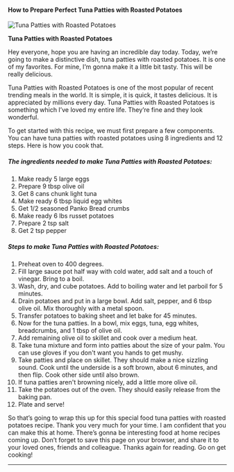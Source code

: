             

#### How to Prepare Perfect Tuna Patties with Roasted Potatoes

![Tuna Patties with Roasted Potatoes](https://img-global.cpcdn.com/recipes/255a16088f20be34/751x532cq70/tuna-patties-with-roasted-potatoes-recipe-main-photo.jpg)

**Tuna Patties with Roasted Potatoes**

Hey everyone, hope you are having an incredible day today. Today, we’re going to make a distinctive dish, tuna patties with roasted potatoes. It is one of my favorites. For mine, I’m gonna make it a little bit tasty. This will be really delicious.

Tuna Patties with Roasted Potatoes is one of the most popular of recent trending meals in the world. It is simple, it is quick, it tastes delicious. It is appreciated by millions every day. Tuna Patties with Roasted Potatoes is something which I’ve loved my entire life. They’re fine and they look wonderful.

To get started with this recipe, we must first prepare a few components. You can have tuna patties with roasted potatoes using 8 ingredients and 12 steps. Here is how you cook that.

##### The ingredients needed to make Tuna Patties with Roasted Potatoes:

1.  Make ready 5 large eggs
2.  Prepare 9 tbsp olive oil
3.  Get 8 cans chunk light tuna
4.  Make ready 6 tbsp liquid egg whites
5.  Get 1/2 seasoned Panko Bread crumbs
6.  Make ready 6 lbs russet potatoes
7.  Prepare 2 tsp salt
8.  Get 2 tsp pepper

##### Steps to make Tuna Patties with Roasted Potatoes:

1.  Preheat oven to 400 degrees.
2.  Fill large sauce pot half way with cold water, add salt and a touch of vinegar. Bring to a boil.
3.  Wash, dry, and cube potatoes. Add to boiling water and let parboil for 5 minutes.
4.  Drain potatoes and put in a large bowl. Add salt, pepper, and 6 tbsp olive oil. Mix thoroughly with a metal spoon.
5.  Transfer potatoes to baking sheet and let bake for 45 minutes.
6.  Now for the tuna patties. In a bowl, mix eggs, tuna, egg whites, breadcrumbs, and 1 tbsp of olive oil.
7.  Add remaining olive oil to skillet and cook over a medium heat.
8.  Take tuna mixture and form into patties about the size of your palm. You can use gloves if you don't want you hands to get mushy.
9.  Take patties and place on skillet. They should make a nice sizzling sound. Cook until the underside is a soft brown, about 6 minutes, and then flip. Cook other side until also brown.
10.  If tuna patties aren't browning nicely, add a little more olive oil.
11.  Take the potatoes out of the oven. They should easily release from the baking pan.
12.  Plate and serve!

So that’s going to wrap this up for this special food tuna patties with roasted potatoes recipe. Thank you very much for your time. I am confident that you can make this at home. There’s gonna be interesting food at home recipes coming up. Don’t forget to save this page on your browser, and share it to your loved ones, friends and colleague. Thanks again for reading. Go on get cooking!

* * *